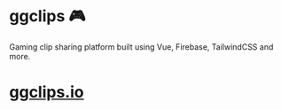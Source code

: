 # ggclips 🎮

Gaming clip sharing platform built using Vue, Firebase, TailwindCSS and more.

# [ggclips.io](https://ggclips.io)
